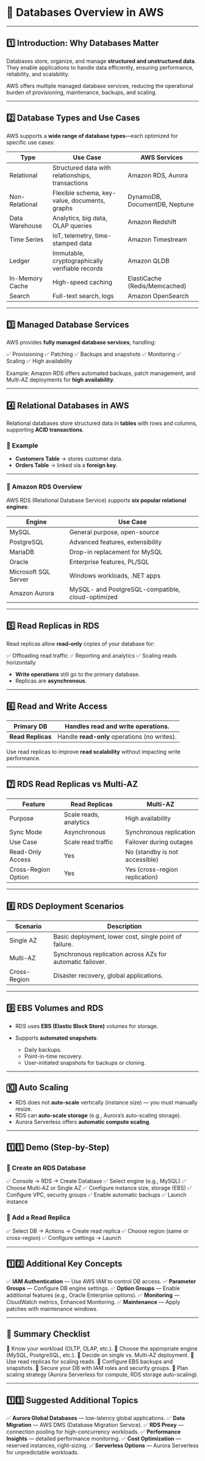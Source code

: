 

# 📘 Databases Overview in AWS

---

## 1️⃣ Introduction: Why Databases Matter

Databases store, organize, and manage **structured and unstructured data**. They enable applications to handle data efficiently, ensuring performance, reliability, and scalability.

AWS offers multiple managed database services, reducing the operational burden of provisioning, maintenance, backups, and scaling.

---

## 2️⃣ Database Types and Use Cases

AWS supports a **wide range of database types**—each optimized for specific use cases:

| **Type**        | **Use Case**                                     | **AWS Services**              |
| --------------- | ------------------------------------------------ | ----------------------------- |
| Relational      | Structured data with relationships, transactions | Amazon RDS, Aurora            |
| Non-Relational  | Flexible schema, key-value, documents, graphs    | DynamoDB, DocumentDB, Neptune |
| Data Warehouse  | Analytics, big data, OLAP queries                | Amazon Redshift               |
| Time Series     | IoT, telemetry, time-stamped data                | Amazon Timestream             |
| Ledger          | Immutable, cryptographically verifiable records  | Amazon QLDB                   |
| In-Memory Cache | High-speed caching                               | ElastiCache (Redis/Memcached) |
| Search          | Full-text search, logs                           | Amazon OpenSearch             |

---

## 3️⃣ Managed Database Services

AWS provides **fully managed database services**, handling:

✅ Provisioning
✅ Patching
✅ Backups and snapshots
✅ Monitoring
✅ Scaling
✅ High availability

Example: Amazon RDS offers automated backups, patch management, and Multi-AZ deployments for **high availability**.

---

## 4️⃣ Relational Databases in AWS

Relational databases store structured data in **tables** with rows and columns, supporting **ACID transactions**.

### 🔹 Example

* **Customers Table** → stores customer data.
* **Orders Table** → linked via a **foreign key**.

---

### 🔹 Amazon RDS Overview

AWS RDS (Relational Database Service) supports **six popular relational engines**:

| **Engine**           | **Use Case**                                      |
| -------------------- | ------------------------------------------------- |
| MySQL                | General purpose, open-source                      |
| PostgreSQL           | Advanced features, extensibility                  |
| MariaDB              | Drop-in replacement for MySQL                     |
| Oracle               | Enterprise features, PL/SQL                       |
| Microsoft SQL Server | Windows workloads, .NET apps                      |
| Amazon Aurora        | MySQL- and PostgreSQL-compatible, cloud-optimized |

---

## 5️⃣ Read Replicas in RDS

Read replicas allow **read-only** copies of your database for:

✅ Offloading read traffic
✅ Reporting and analytics
✅ Scaling reads horizontally

* **Write operations** still go to the primary database.
* Replicas are **asynchronous**.

---

## 6️⃣ Read and Write Access

| **Primary DB**    | Handles **read** and **write** operations.   |
| ----------------- | -------------------------------------------- |
| **Read Replicas** | Handle **read-only** operations (no writes). |

Use read replicas to improve **read scalability** without impacting write performance.

---

## 7️⃣ RDS Read Replicas vs Multi-AZ

| **Feature**         | **Read Replicas**      | **Multi-AZ**                   |
| ------------------- | ---------------------- | ------------------------------ |
| Purpose             | Scale reads, analytics | High availability              |
| Sync Mode           | Asynchronous           | Synchronous replication        |
| Use Case            | Scale read traffic     | Failover during outages        |
| Read-Only Access    | Yes                    | No (standby is not accessible) |
| Cross-Region Option | Yes                    | Yes (cross-region replication) |

---

## 8️⃣ RDS Deployment Scenarios

| **Scenario** | **Description**                                            |
| ------------ | ---------------------------------------------------------- |
| Single AZ    | Basic deployment, lower cost, single point of failure.     |
| Multi-AZ     | Synchronous replication across AZs for automatic failover. |
| Cross-Region | Disaster recovery, global applications.                    |

---

## 9️⃣ EBS Volumes and RDS

* RDS uses **EBS (Elastic Block Store)** volumes for storage.
* Supports **automated snapshots**:

  * Daily backups.
  * Point-in-time recovery.
  * User-initiated snapshots for backups or cloning.

---

## 🔟 Auto Scaling

* RDS does not **auto-scale** vertically (instance size) — you must manually resize.
* RDS can **auto-scale storage** (e.g., Aurora’s auto-scaling storage).
* Aurora Serverless offers **automatic compute scaling**.

---

## 1️⃣1️⃣ Demo (Step-by-Step)

### 🔹 Create an RDS Database

✅ Console → RDS → Create Database
✅ Select engine (e.g., MySQL)
✅ Choose Multi-AZ or Single AZ
✅ Configure instance size, storage (EBS)
✅ Configure VPC, security groups
✅ Enable automatic backups
✅ Launch instance

### 🔹 Add a Read Replica

✅ Select DB → Actions → Create read replica
✅ Choose region (same or cross-region)
✅ Configure settings → Launch

---

## 1️⃣2️⃣ Additional Key Concepts

✅ **IAM Authentication** — Use AWS IAM to control DB access.
✅ **Parameter Groups** — Configure DB engine settings.
✅ **Option Groups** — Enable additional features (e.g., Oracle Enterprise options).
✅ **Monitoring** — CloudWatch metrics, Enhanced Monitoring.
✅ **Maintenance** — Apply patches with maintenance windows.

---

## 📝 Summary Checklist

🔲 Know your workload (OLTP, OLAP, etc.).
🔲 Choose the appropriate engine (MySQL, PostgreSQL, etc.).
🔲 Decide on single vs. Multi-AZ deployment.
🔲 Use read replicas for scaling reads.
🔲 Configure EBS backups and snapshots.
🔲 Secure your DB with IAM roles and security groups.
🔲 Plan scaling strategy (Aurora Serverless for compute, RDS storage auto-scaling).

---

## 1️⃣3️⃣ Suggested Additional Topics

✅ **Aurora Global Databases** — low-latency global applications.
✅ **Data Migration** — AWS DMS (Database Migration Service).
✅ **RDS Proxy** — connection pooling for high-concurrency workloads.
✅ **Performance Insights** — detailed performance monitoring.
✅ **Cost Optimization** — reserved instances, right-sizing.
✅ **Serverless Options** — Aurora Serverless for unpredictable workloads.
